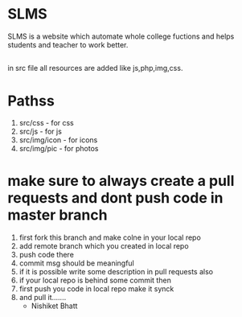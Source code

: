 # SLMS
SLMS is a website which automate whole college fuctions and helps students and teacher to work better.
##
in src file all resources are added like js,php,img,css.
##
# Pathss
1. src/css - for css
2. src/js - for js
3. src/img/icon - for icons
4. src/img/pic - for photos
# make sure to always create a pull requests and dont push code in master branch
1. first fork this branch and make colne in your local repo
2. add remote branch which you created in local repo
3. push code there
4. commit msg should be meaningful
5. if it is possible write some description in pull requests also
6. if your local repo is behind some commit then
7. first push you code in local repo make it synck
8. and pull it.......
   - Nishiket Bhatt
